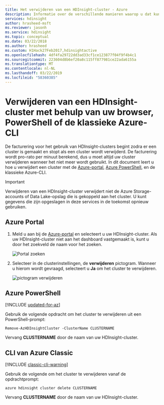 ```yaml
---
title: Het verwijderen van een HDInsight-cluster - Azure
description: Informatie over de verschillende manieren waarop u dat kunt u een HDInsight-cluster verwijderen.
services: hdinsight
author: hrasheed-msft
ms.reviewer: jasonh
ms.service: hdinsight
ms.topic: conceptual
ms.date: 03/22/2018
ms.author: hrasheed
ms.custom: H1Hack27Feb2017,hdinsightactive
ms.openlocfilehash: 4df4fa29722dd3ad33cf1ce123877f04f9f4b4c1
ms.sourcegitcommit: 223604d8b6ef20a8c115ff877981ce22ada6155a
ms.translationtype: MT
ms.contentlocale: nl-NL
ms.lasthandoff: 03/22/2019
ms.locfileid: "58360385"
---
```

# <a name="delete-an-hdinsight-cluster-using-your-browser-powershell-or-the-azure-classic-cli"></a>Verwijderen van een HDInsight-cluster met behulp van uw browser, PowerShell of de klassieke Azure-CLI

De facturering voor het gebruik van HDInsight-clusters begint zodra er een cluster is gemaakt en stopt als een cluster wordt verwijderd. De facturering wordt pro-rato per minuut berekend, dus u moet altijd uw cluster verwijderen wanneer het niet meer wordt gebruikt. In dit document leert u hoe u verwijdert een cluster met de [Azure-portal](https://portal.azure.com), [Azure PowerShell](https://docs.microsoft.com/powershell/azure/), en de klassieke Azure-CLI.

> [!IMPORTANT]  
> Verwijderen van een HDInsight-cluster verwijdert niet de Azure Storage-accounts of Data Lake-opslag die is gekoppeld aan het cluster. U kunt gegevens die zijn opgeslagen in deze services in de toekomst opnieuw gebruiken.

## <a name="azure-portal"></a>Azure Portal

1. Meld u aan bij de [Azure-portal](https://portal.azure.com) en selecteert u uw HDInsight-cluster. Als uw HDInsight-cluster niet aan het dashboard vastgemaakt is, kunt u door het zoekveld de naam voor het zoeken.
   
    ![Portal zoeken](./media/hdinsight-delete-cluster/navbar.png)

2. Selecteer in de clusterinstellingen, de **verwijderen** pictogram. Wanneer u hierom wordt gevraagd, selecteert u **Ja** om het cluster te verwijderen.
   
    ![pictogram verwijderen](./media/hdinsight-delete-cluster/deletecluster.png)

## <a name="azure-powershell"></a>Azure PowerShell

[!INCLUDE [updated-for-az](../../includes/updated-for-az.md)]

Gebruik de volgende opdracht om het cluster te verwijderen uit een PowerShell-prompt:

    Remove-AzHDInsightCluster -ClusterName CLUSTERNAME

Vervang **CLUSTERNAME** door de naam van uw HDInsight-cluster.

## <a name="azure-classic-cli"></a>CLI van Azure Classic

[!INCLUDE [classic-cli-warning](../../includes/requires-classic-cli.md)]

Gebruik de volgende om het cluster te verwijderen vanaf de opdrachtprompt:

    azure hdinsight cluster delete CLUSTERNAME

Vervang **CLUSTERNAME** door de naam van uw HDInsight-cluster.
